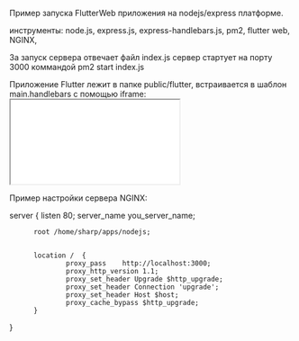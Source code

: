 

Пример запуска FlutterWeb приложения на nodejs/express платформе.

инструменты:
  node.js,
  express.js,
  express-handlebars.js, 
  pm2,
  flutter web,
  NGINX,

За запуск сервера отвечает файл index.js сервер стартует на порту 3000 коммандой pm2 start index.js

Приложение Flutter лежит в папке public/flutter, встраивается в шаблон main.handlebars с помощью iframe: <iframe src="/flutter/index.html"></iframe>

Пример настройки сервера NGINX:

  server {
          listen 80;
          server_name you_server_name;

          root /home/sharp/apps/nodejs;


          location /  {
                  proxy_pass    http://localhost:3000;
                  proxy_http_version 1.1;
                  proxy_set_header Upgrade $http_upgrade;
                  proxy_set_header Connection 'upgrade';
                  proxy_set_header Host $host;
                  proxy_cache_bypass $http_upgrade;
          }

  }
